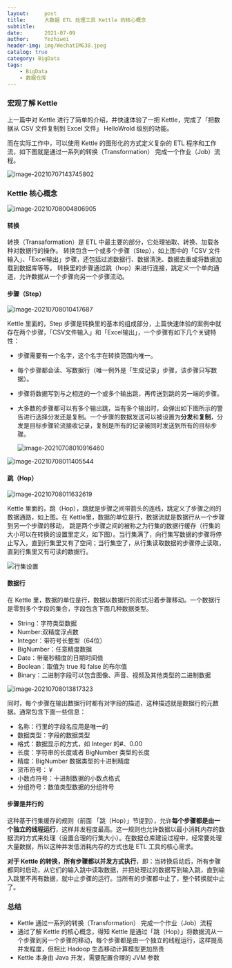 ```yaml
---
layout:     post
title:      大数据 ETL 处理工具 Kettle 的核心概念
subtitle:   
date:       2021-07-09
author:     Yezhiwei
header-img: img/WechatIMG38.jpeg
catalog: true
category: BigData
tags:
    - BigData
    - 数据仓库
---
```


### 宏观了解 Kettle 

上一篇中对 Kettle 进行了简单的介绍，并快速体验了一把 Kettle，完成了「把数据从 CSV 文件复制到 Excel 文件」 HelloWrold 级别的功能。

而在实际工作中，可以使用 Kettle 的图形化的方式定义复杂的 ETL 程序和工作流，如下图就是通过一系列的转换（Transformation） 完成一个作业（Job）流程。

![image-20210707143745802](https://gitee.com/yzhw/img/raw/master/img/image-20210707143745802.png)



### Kettle 核心概念

![image-20210708004806905](https://gitee.com/yzhw/img/raw/master/img/image-20210708004806905.png)

#### 转换

转换（Transaformation）是 ETL 中最主要的部分，它处理抽取、转换、加载各种对数据行的操作。 转换包含一个或多个步骤（Step），如上图中的「CSV 文件输入」、「Excel输出」步骤，还包括过滤数据行、数据清洗、数据去重或将数据加载到数据库等等。 转换里的步骤通过跳（hop）来进行连接，跳定义一个单向通道，允许数据从一个步骤向另一个步骤流动。 

#### 步骤（Step）

![image-20210708010417687](https://gitee.com/yzhw/img/raw/master/img/image-20210708010417687.png)

Kettle 里面的，Step 步骤是转换里的基本的组成部分，上篇快速体验的案例中就存在两个步骤，「CSV文件输入」和「Excel输出」，一个步骤有如下几个关键特性：

- 步骤需要有一个名字，这个名字在转换范围内唯一。

- 每个步骤都会读、写数据行（唯一例外是「生成记录」步骤，该步骤只写数据）。

- 步骤将数据写到与之相连的一个或多个输出跳，再传送到跳的另一端的步骤。

- 大多数的步骤都可以有多个输出跳，当有多个输出时，会弹出如下图所示的警告进行选择分发还是复制。一个步骤的数据发送可以被设置为**分发**和**复制**，分发是目标步骤轮流接收记录，复制是所有的记录被同时发送到所有的目标步骤。

  ![image-20210708010916460](https://gitee.com/yzhw/img/raw/master/img/image-20210708010916460.png)



![image-20210708011405544](https://gitee.com/yzhw/img/raw/master/img/image-20210708011405544.png)

#### 跳（Hop）

![image-20210708011632619](https://gitee.com/yzhw/img/raw/master/img/image-20210708011632619.png)

Kettle 里面的，跳（Hop），跳就是步骤之间带箭头的连线，跳定义了步骤之间的数据通路，如上图。在 Kettle里，数据的单位是行，数据流就是数据行从一个步骤到另一个步骤的移动， 跳是两个步骤之间的被称之为行集的数据行缓存（行集的大小可以在转换的设置里定义，如下图）。当行集满了，向行集写数据的步骤将停止写入，直到行集里又有了空间；当行集空了，从行集读取数据的步骤停止读取，直到行集里又有可读的数据行。

![行集设置](https://gitee.com/yzhw/img/raw/master/img/行集设置.gif)



#### 数据行

在 Kettle 里，数据的单位是行，数据以数据行的形式沿着步骤移动。一个数据行是零到多个字段的集合，字段包含下面几种数据类型。

- String：字符类型数据
- Number:双精度浮点数
- Integer：带符号长整型（64位）
- BigNumber：任意精度数据
- Date：带毫秒精度的日期时间值
- Boolean：取值为 true 和 false 的布尔值
- Binary：二进制字段可以包含图像、声音、视频及其他类型的二进制数据

![image-20210708013817323](https://gitee.com/yzhw/img/raw/master/img/image-20210708013817323.png)



同时，每个步骤在输出数据行时都有对字段的描述，这种描述就是数据行的元数据。通常包含下面一些信息：

- 名称：行里的字段名应用是唯一的
- 数据类型：字段的数据类型
- 格式：数据显示的方式，如 Integer 的#、0.00
- 长度：字符串的长度或者 BigNumber 类型的长度
- 精度：BigNumber 数据类型的十进制精度
- 货币符号：￥
- 小数点符号：十进制数据的小数点格式
- 分组符号：数值类型数据的分组符号

#### 步骤是并行的

这种基于行集缓存的规则（前面 「跳（Hop）」节提到），允许**每个步骤都是由一个独立的线程运行**，这样并发程度最高。这一规则也允许数据以最小消耗内存的数据流的方式来处理（设置合理的行集大小）。在数据仓库建设过程中，经常要处理大量数据，所以这种并发低消耗内存的方式也是 ETL 工具的核心需求。

**对于 Kettle 的转换，所有步骤都以并发方式执行**，即：当转换启动后，所有步骤都同时启动，从它们的输入跳中读取数据，并把处理过的数据写到输入跳，直到输入跳里不再有数据，就中止步骤的运行。当所有的步骤都中止了，整个转换就中止了。 

### 总结

- Kettle 通过一系列的转换（Transformation） 完成一个作业（Job）流程
- 通过了解 Kettle 的核心概念，得知 Kettle 是通过「跳（Hop）」将数据流从一个步骤到另一个步骤的移动，每个步骤都是由一个独立的线程运行，这样提高并发程度，但相比 Hadoop 生态移动计算模型更加昂贵
- Kettle 本身由 Java 开发，需要配置合理的 JVM 参数

